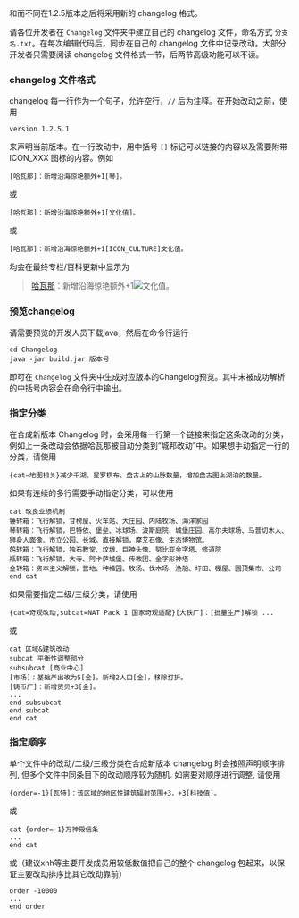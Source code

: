 和而不同在1.2.5版本之后将采用新的 changelog 格式。

请各位开发者在 `Changelog` 文件夹中建立自己的 changelog 文件，命名方式 `分支名.txt`。在每次编辑代码后，同步在自己的 changelog 文件中记录改动。大部分开发者只需要阅读 changelog 文件格式一节，后两节高级功能可以不读。

### changelog 文件格式

changelog 每一行作为一个句子，允许空行，`//` 后为注释。在开始改动之前，使用

`version 1.2.5.1`

来声明当前版本。在一行改动中，用中括号 `[]` 标记可以链接的内容以及需要附带 ICON_XXX 图标的内容。例如

`[哈瓦那]：新增沿海惊艳额外+1[琴]。`

或

`[哈瓦那]：新增沿海惊艳额外+1[文化值]。`

或

`[哈瓦那]：新增沿海惊艳额外+1[ICON_CULTURE]文化值。`

均会在最终专栏/百科更新中显示为

> [哈瓦那](http://civ6hd.com/zh_Hans_CN/citystates/cse_maritime/CIVILIZATION_CSE_HAVANA.html)：新增沿海惊艳额外+1![](http://civ6hd.com/icons/ICON_CULTURE.png)文化值。

### 预览changelog

请需要预览的开发人员下载java，然后在命令行运行

```
cd Changelog
java -jar build.jar 版本号
```

即可在 `Changelog` 文件夹中生成对应版本的Changelog预览。其中未被成功解析的中括号内容会在命令行中输出。

### 指定分类

在合成新版本 Changelog 时，会采用每一行第一个链接来指定这条改动的分类，例如上一条改动会依据哈瓦那被自动分类到“城邦改动”中。如果想手动指定一行的分类，请使用

`{cat=地图相关}减少千湖、星罗棋布、盘古上的山脉数量，增加盘古图上湖泊的数量。`

如果有连续的多行需要手动指定分类，可以使用

```
cat 改良业绩机制
锤转箱：飞行解锁，甘榜屋、火车站、大庄园、内陆牧场、海洋家园
琴转箱：飞行解锁，巴特依、堡垒、冰球场、波斯庭院、城堡庄园、高尔夫球场、马普切木人、狮身人面像、市立公园、长城。直接解锁，摩艾石像、生态博物馆。
鸽转箱：飞行解锁，独石教堂、坟墩、巨神头像、努比亚金字塔、修道院
瓶转箱：飞行解锁，大寺、阿卡萨城堡、传教团、金字形神塔
金转箱：资本主义解锁，营地、种植园、牧场、伐木场、渔船、圩田、棚屋、圆顶集市、公司
end cat
```

如果需要指定二级/三级分类，请使用

`{cat=奇观改动,subcat=NAT Pack 1 国家奇观适配}[大铁厂]：[批量生产]解锁 ...`

或

```
cat 区域&建筑改动
subcat 平衡性调整部分
subsubcat [商业中心]
[市场]：基础产出改为5[金]。新增2人口[金]，移除打折。
[铸币厂]：新增货贝+3[金]。
...
end subsubcat
end subcat
end cat
```

### 指定顺序

单个文件中的改动/二级/三级分类在合成新版本 changelog 时会按照声明顺序排列, 但多个文件中同条目下的改动顺序较为随机. 如需要对顺序进行调整, 请使用

`{order=-1}[瓦特]：该区域的地区性建筑辐射范围+3，+3[科技值]。`

或

```
cat {order=-1}万神殿信条
...
end cat
```

或（建议xhh等主要开发成员用较低数值把自己的整个 changelog 包起来，以保证主要改动排序比其它改动靠前）

```
order -10000
...
end order
```

